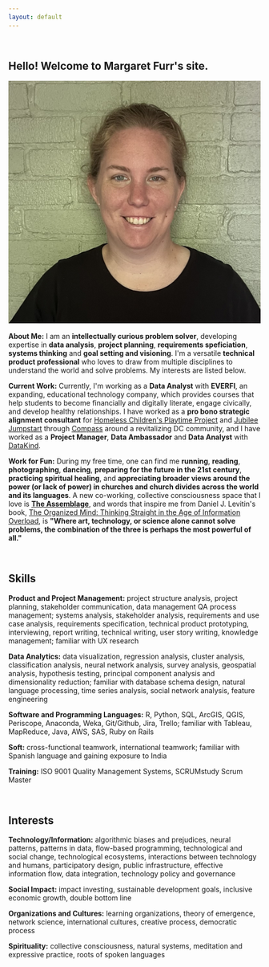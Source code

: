 ```yaml
---
layout: default
---
```


<br>

## Hello! Welcome to Margaret Furr's site.

<img class="profile-picture" src="me.jpg">

**About Me:** I am an **intellectually curious problem solver**, developing expertise in **data analysis**, **project planning**, **requirements speficiation**, **systems thinking** and **goal setting and visioning**. I'm a versatile **technical product professional** who loves to draw from multiple disciplines to understand the world and solve problems. My interests are listed below.

**Current Work:** Currently, I'm working as a **Data Analyst** with **EVERFI**, an expanding, educational technology company, which provides courses that help students to become financially and digitally literate, engage civically, and develop healthy relationships. I have worked as a **pro bono strategic alignment consultant** for [Homeless Children's Playtime Project](https://www.playtimeproject.org) and [Jubilee Jumpstart](http://www.jubileejumpstart.org) through [Compass](http://compassprobono.org) around a revitalizing DC community, and I have worked as a **Project Manager**, **Data Ambassador** and **Data Analyst** with [DataKind](http://www.datakind.org). 

**Work for Fun:** During my free time, one can find me **running**, **reading**, **photographing**, **dancing**, **preparing for the future in the 21st century**, **practicing spiritual healing**, and **appreciating broader views around the power (or lack of power) in churches and church divides across the world and its languages**. A new co-working, collective consciousness space that I love is **[The Assemblage](https://www.theassemblage.com/)**, and words that inspire me from Daniel J. Levitin's book, [The Organized Mind: Thinking Straight in the Age of Information Overload](https://www.amazon.com/Organized-Mind-Thinking-Straight-Information/dp/0147516315), is **"Where art, technology, or science alone cannot solve problems, the combination of the three is perhaps the most powerful of all."** 

<br>

## Skills

**Product and Project Management:** project structure analysis, project planning, stakeholder communication, data management QA process management; systems analysis, stakeholder analysis, requirements and use case analysis, requirements specification, technical product prototyping, interviewing, report writing, technical writing, user story writing, knowledge management; familiar with UX research

**Data Analytics:** data visualization, regression analysis, cluster analysis, classification analysis, neural network analysis, survey analysis, geospatial analysis, hypothesis testing, principal component analysis and dimensionality reduction; familiar with database schema design, natural language processing, time series analysis, social network analysis, feature engineering

**Software and Programming Languages:** R, Python, SQL, ArcGIS, QGIS, Periscope, Anaconda, Weka, Git/Github, Jira, Trello; familiar with Tableau, MapReduce, Java, AWS, SAS, Ruby on Rails

**Soft:** cross-functional teamwork, international teamwork; familiar with Spanish language and gaining exposure to India

**Training:** ISO 9001 Quality Management Systems, SCRUMstudy Scrum Master

<br>

## Interests

**Technology/Information:** algorithmic biases and prejudices, neural patterns, patterns in data, flow-based programming, technological and social change, technological ecosystems, interactions between technology and humans, participatory design, public infrastructure, effective information flow, data integration, technology policy and governance

**Social Impact:** impact investing, sustainable development goals, inclusive economic growth, double bottom line

**Organizations and Cultures:** learning organizations, theory of emergence, network science, international cultures, creative process, democratic process

**Spirituality:** collective consciousness, natural systems, meditation and expressive practice, roots of spoken languages

<br>

